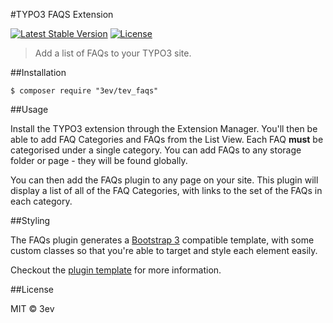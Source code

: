 #TYPO3 FAQS Extension

[![Latest Stable Version](https://poser.pugx.org/3ev/tev_faqs/version)](https://packagist.org/packages/3ev/tev_faqs) [![License](https://poser.pugx.org/3ev/tev_faqs/license)](https://packagist.org/packages/3ev/tev_faqs)

> Add a list of FAQs to your TYPO3 site.

##Installation

```
$ composer require "3ev/tev_faqs"
```

##Usage

Install the TYPO3 extension through the Extension Manager. You'll then be able
to add FAQ Categories and FAQs from the List View. Each FAQ **must** be categorised
under a single category. You can add FAQs to any storage folder or page - they
will be found globally.

You can then add the FAQs plugin to any page on your site. This plugin will
display a list of all of the FAQ Categories, with links to the set of the FAQs
in each category.

##Styling

The FAQs plugin generates a [Bootstrap 3](http://getbootstrap.com/) compatible
template, with some custom classes so that you're able to target and style each
element easily.

Checkout the [plugin template](https://github.com/3ev/tev_faqs/blob/master/Resources/Private/Templates/Category/Show.html)
for more information.

##License

MIT © 3ev

